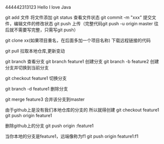 444442313123
Hello I love Java

git add 文件 将文件添加
git status 查看文件状态
git commit -m "xxx" 提交文件，编辑文件的修改状态
git push  上传（完整代码git push -u origin master 往后就不需要写完整，只需写git push）

git clone xx(如果项目重名，在后面多加一个项目名称)  下载远程链接的代码

git pull 拉取本地仓库,更新变动

git branch 查看分支
git branch feature1 创建分支
git branch -b feature2 创建分支并切换到当前分支

git checkout feature1 切换分支

git branch -d feature1 删除分支

git merge feature3 合并该分支到master

由于github上是没有我们本地仓库的分支的
所以就得创建
git checkout feature1
git push origin feature1

删除github上的分支
git push origin :feature1

当你本地的分支是feature1，远端像称为f1
git push origin feature1:f1

